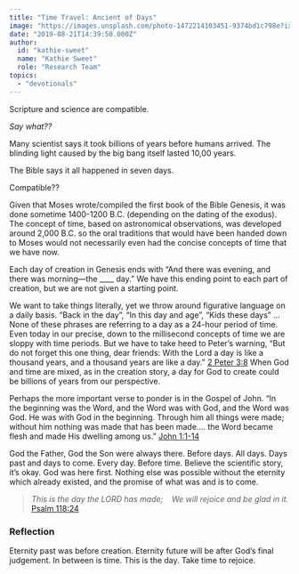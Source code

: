 ```yaml
---
title: "Time Travel: Ancient of Days"
image: "https://images.unsplash.com/photo-1472214103451-9374bd1c798e?ixlib=rb-1.2.1&q=85&fm=jpg&crop=entropy&cs=srgb&ixid=eyJhcHBfaWQiOjk2NjF9"
date: "2019-08-21T14:39:50.000Z"
author:
  id: "kathie-sweet"
  name: "Kathie Sweet"
  role: "Research Team"
topics:
  - "devotionals"
---
```

Scripture and science are compatible.

_Say what??_

Many scientist says it took billions of years before humans arrived.  The blinding light caused by the big bang itself lasted 10,00 years.

The Bible says it all happened in seven days.

Compatible??

Given that Moses wrote/compiled the first book of the Bible Genesis, it was done sometime 1400-1200 B.C. (depending on the dating of the exodus).  The concept of time, based on astronomical observations, was developed around 2,000 B.C. so the oral traditions that would have been handed down to Moses would not necessarily even had the concise concepts of time that we have now.

Each day of creation in Genesis ends with “And there was evening, and there was morning—the ____ day.”  We have this ending point to each part of creation, but we are not given a starting point.

We want to take things literally, yet we throw around figurative language on a daily basis.  “Back in the day”, “In this day and age”, “Kids these days” … None of these phrases are referring to a day as a 24-hour period of time. Even today in our precise, down to the millisecond concepts of time we are sloppy with time periods. But we have to take heed to Peter’s warning, “But do not forget this one thing, dear friends: With the Lord a day is like a thousand years, and a thousand years are like a day.” [2 Peter 3:8][2] When God and time are mixed, as in the creation story, a day for God to create could be billions of years from our perspective.

Perhaps the more important verse to ponder is in the Gospel of John.
“In the beginning was the Word, and the Word was with God, and the Word was God. He was with God in the beginning. Through him all things were made; without him nothing was made that has been made.&hellip; the Word became flesh and made His dwelling among us.”  [John 1:1-14][1]

God the Father, God the Son were always there.  Before days.  All days.  Days past and days to come.  Every day.  Before time.  Believe the scientific story, it’s okay.  God was here first.  Nothing else was possible without the eternity which already existed, and the promise of what was and is to come.

> _This is the day the LORD has made;
> &nbsp;&nbsp;&nbsp;We will rejoice and be glad in it._  [Psalm 118:24][3]


### Reflection

Eternity past was before creation.  Eternity future will be after God’s final judgement.  In between is time.  This is the day.  Take time to rejoice.

[1]: https://www.bible.com/113/jhn.1.1-14
[2]: https://www.bible.com/113/2PE.3.8.niv
[3]: https://www.bible.com/113/psa.118.24
